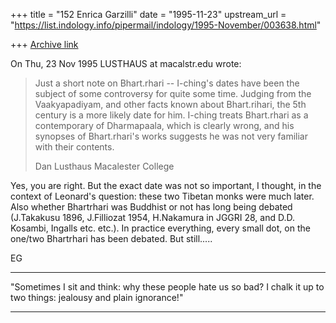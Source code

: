 +++
title = "152 Enrica Garzilli"
date = "1995-11-23"
upstream_url = "https://list.indology.info/pipermail/indology/1995-November/003638.html"

+++
[Archive link](https://list.indology.info/pipermail/indology/1995-November/003638.html)

On Thu, 23 Nov 1995 LUSTHAUS at macalstr.edu wrote:

> Just a short note on Bhart.rhari -- I-ching's dates have been the subject of
> some controversy for quite some time. Judging from the Vaakyapadiyam, and other
> facts known about Bhart.rihari, the 5th century is a more likely date for him.
> I-ching treats Bhart.rhari as a contemporary of Dharmapaala, which is clearly
> wrong, and his synopses of Bhart.rhari's works suggests he was not very
> familiar with their contents.
> 
> Dan Lusthaus
> Macalester College


Yes, you are right. But the exact date was not so important, I thought, in 
the context of Leonard's question: these two Tibetan monks were much later. 
Also whether Bhartrhari was Buddhist or not has long being debated (J.Takakusu 1896, 
J.Filliozat  1954, H.Nakamura  in JGGRI 28, and D.D. Kosambi, Ingalls etc. 
etc.).
In practice everything, every small dot, on the one/two Bhartrhari has 
been debated. But still.....

EG

******************************************************************************
"Sometimes I sit and think: why these people hate us so bad? I chalk it up 
to two things: jealousy and plain ignorance!" 
******************************************************************************








